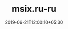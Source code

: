 ---
title: "msix.ru-ru"
date: 2019-06-21T12:00:10+05:30
type: "organisations"
org_name: "Microsoft Docs"
repo_desc: "MSIX"
repo_link: https://github.com/MicrosoftDocs/msix.ru-ru
---
